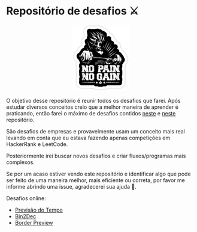# Repositório de desafios ⚔️

<p align="center">
    <img src="./images/no-pain-no-gain-goku.png" alt="Image of No Pain No Gain Goku" width="150">
</p>

O objetivo desse repositório é reunir todos os desafios que farei. Após estudar diversos conceitos creio que a melhor maneira de aprender é praticando, então farei o máximo de desafios contidos [neste](https://github.com/felipefialho/frontend-challenges) e [neste](https://github.com/florinpop17/app-ideas) repositório.

São desafios de empresas e provavelmente usam um conceito mais real levando em conta que eu estava fazendo apenas competições em HackerRank e LeetCode.

Posteriormente irei buscar novos desafios e criar fluxos/programas mais complexos.

Se por um acaso estiver vendo este repositório e identificar algo que pode ser feito de uma maneira melhor, mais eficiente ou correta, por favor me informe abrindo uma issue, agradecerei sua ajuda 🙌.

Desafios online:
- [Previsão do Tempo](https://iaurg.github.io/all-challenges/1STi)
- [Bin2Dec](https://iaurg.github.io/all-challenges/Bin2Dec)
- [Border Preview](https://iaurg.github.io/all-challenges/BorderPreviewer)

